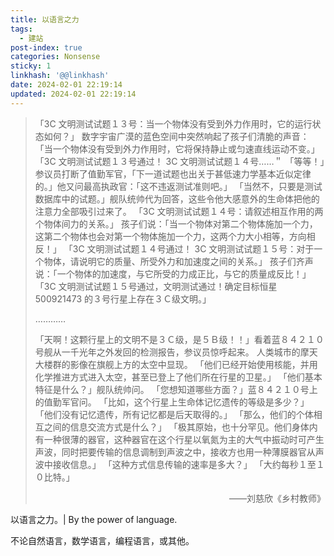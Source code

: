 ```yaml
---
title: 以语言之力
tags:
  - 建站
post-index: true
categories: Nonsense
sticky: 1
linkhash: '@@linkhash'
date: 2024-02-01 22:19:14
updated: 2024-02-01 22:19:14
---
```


 > 「3C 文明测试试题１３号：当一个物体没有受到外力作用时，它的运行状态如何？」
 > 数字宇宙广漠的蓝色空间中突然响起了孩子们清脆的声音：
 > 「当一个物体没有受到外力作用时，它将保持静止或匀速直线运动不变。」
 > 「3C 文明测试试题１３号通过！ 3C 文明测试试题１４号……＂
 > 「等等！」参议员打断了值勤军官，「下一道试题也出关于甚低速力学基本近似定律的。」他又问最高执政官：「这不违返测试准则吧。」
 > 「当然不，只要是测试数据库中的试题。」舰队统帅代为回答，这些令他大感意外的生命体把他的注意力全部吸引过来了。
 > 「3C 文明测试试题１４号：请叙述相互作用的两个物体间力的关系。」
 > 孩子们说：「当一个物体对第二个物体施加一个力，这第二个物体也会对第一个物体施加一个力，这两个力大小相等，方向相反！」
 > 「3C 文明测试试题１４号通过！ 3C 文明测试试题１５号：对于一个物体，请说明它的质量、所受外力和加速度之间的关系。」
 > 孩子们齐声说：「一个物体的加速度，与它所受的力成正比，与它的质量成反比！」
 > 「3C 文明测试试题１５号通过，文明测试通过！确定目标恒星 500921473 的３号行星上存在３Ｃ级文明。」
 >
 > …………
 >
 > 「天啊！这颗行星上的文明不是３Ｃ级，是５Ｂ级！！」看着蓝８４２１０号舰从一千光年之外发回的检测报告，参议员惊呼起来。
 > 人类城市的摩天大楼群的影像在旗舰上方的太空中显现。
 > 「他们已经开始使用核能，并用化学推进方式进入太空，甚至已登上了他们所在行星的卫星。」
 > 「他们基本特征是什么？」舰队统帅问。
 > 「您想知道哪些方面？」蓝８４２１０号上的值勤军官问。
 > 「比如，这个行星上生命体记忆遗传的等级是多少？」
 > 「他们没有记忆遗传，所有记忆都是后天取得的。」
 > 「那么，他们的个体相互之间的信息交流方式是什么？」
 > 「极其原始，也十分罕见。他们身体内有一种很薄的器官，这种器官在这个行星以氧氮为主的大气中振动时可产生声波，同时把要传输的信息调制到声波之中，接收方也用一种薄膜器官从声波中接收信息。」
 > 「这种方式信息传输的速率是多大？」
 > 「大约每秒１至１０比特。」
 >
 > <span style="display:block; text-align:right;">——刘慈欣《乡村教师》</span>

以语言之力。| By the power of language.

不论自然语言，数学语言，编程语言，或其他。